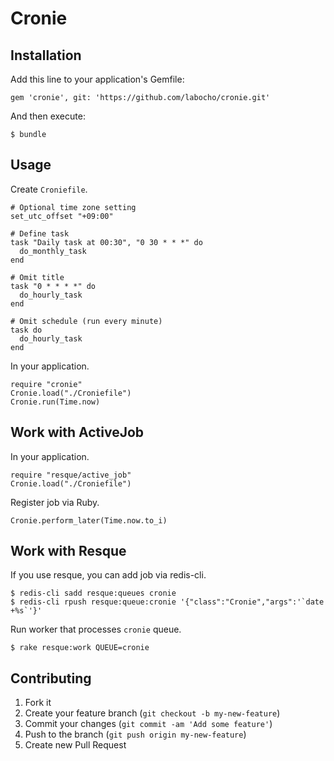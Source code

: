 # Cronie

## Installation

Add this line to your application's Gemfile:

    gem 'cronie', git: 'https://github.com/labocho/cronie.git'

And then execute:

    $ bundle

## Usage

Create `Croniefile`.

    # Optional time zone setting
    set_utc_offset "+09:00"

    # Define task
    task "Daily task at 00:30", "0 30 * * *" do
      do_monthly_task
    end

    # Omit title
    task "0 * * * *" do
      do_hourly_task
    end

    # Omit schedule (run every minute)
    task do
      do_hourly_task
    end

In your application.

    require "cronie"
    Cronie.load("./Croniefile")
    Cronie.run(Time.now)

## Work with ActiveJob

In your application.

    require "resque/active_job"
    Cronie.load("./Croniefile")

Register job via Ruby.

    Cronie.perform_later(Time.now.to_i)

## Work with Resque

If you use resque, you can add job via redis-cli.

    $ redis-cli sadd resque:queues cronie
    $ redis-cli rpush resque:queue:cronie '{"class":"Cronie","args":'`date +%s`'}'

Run worker that processes `cronie` queue.

    $ rake resque:work QUEUE=cronie

## Contributing

1. Fork it
2. Create your feature branch (`git checkout -b my-new-feature`)
3. Commit your changes (`git commit -am 'Add some feature'`)
4. Push to the branch (`git push origin my-new-feature`)
5. Create new Pull Request
